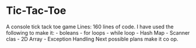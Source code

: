 # Tic-Tac-Toe
A console tick tack toe game
Lines: 160 lines of code.
I have used the following to make it:
          - boleans
          - for loops
          - while loop
          - Hash Map
          - Scanner clas
          - 2D Array
          - Exception Handling
   Next possible plans make it co op.
